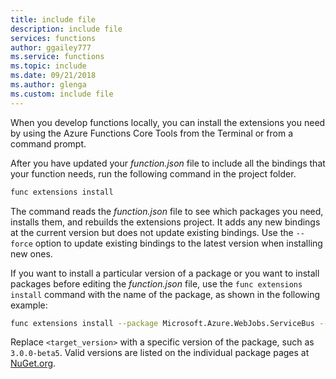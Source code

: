 ```yaml
---
title: include file
description: include file
services: functions
author: ggailey777
ms.service: functions
ms.topic: include
ms.date: 09/21/2018
ms.author: glenga
ms.custom: include file
---
```


When you develop functions locally, you can install the extensions you need by using the Azure Functions Core Tools from the Terminal or from a command prompt.

After you have updated your *function.json* file to include all the bindings that your function needs, run the following command in the project folder.

```bash
func extensions install
```

The command reads the *function.json* file to see which packages you need, installs them, and rebuilds the extensions project. It adds any new bindings at the current version but does not update existing bindings. Use the `--force` option to update existing bindings to the latest version when installing new ones.

If you want to install a particular version of a package or you want to install packages before editing the *function.json* file, use the `func extensions install` command with the name of the package, as shown in the following example:

```bash
func extensions install --package Microsoft.Azure.WebJobs.ServiceBus --version <target_version>
```

Replace `<target_version>` with a specific version of the package, such as `3.0.0-beta5`. Valid versions are listed on the individual package pages at [NuGet.org](https://nuget.org).
